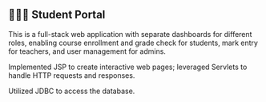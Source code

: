 ## 🧑‍🤝‍🧑 Student Portal
This is a full-stack web application with separate dashboards for different roles, enabling course enrollment and grade
check for students, mark entry for teachers, and user management for admins.

Implemented JSP to create interactive web pages; leveraged Servlets to handle HTTP requests and responses.

Utilized JDBC to access the database.
